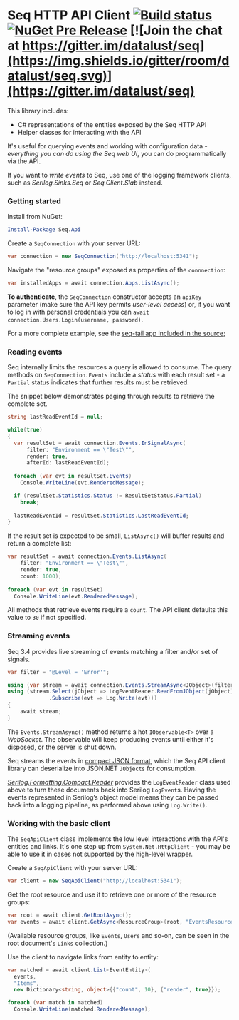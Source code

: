 # Seq HTTP API Client [![Build status](https://ci.appveyor.com/api/projects/status/bhtx25hyqmmdqhvt?svg=true)](https://ci.appveyor.com/project/datalust/seq-api) [![NuGet Pre Release](https://img.shields.io/nuget/vpre/Seq.Api.svg)](https://nuget.org/packages/seq.api) [![Join the chat at https://gitter.im/datalust/seq](https://img.shields.io/gitter/room/datalust/seq.svg)](https://gitter.im/datalust/seq)


This library includes:

 * C# representations of the entities exposed by the Seq HTTP API
 * Helper classes for interacting with the API

It's useful for querying events and working with configuration data - *everything you can do using the Seq web UI*, you can do programmatically via the API.

If you want to *write events* to Seq, use one of the logging framework clients, such as _Serilog.Sinks.Seq_ or _Seq.Client.Slab_ instead.

### Getting started

Install from NuGet:

```powershell
Install-Package Seq.Api
```

Create a `SeqConnection` with your server URL:

```csharp
var connection = new SeqConnection("http://localhost:5341");
```

Navigate the "resource groups" exposed as properties of the `connnection`:

```csharp
var installedApps = await connection.Apps.ListAsync();
```

**To authenticate**, the `SeqConnection` constructor accepts an `apiKey` parameter (make sure the API key permits _user-level access_) or, if you want to log in with personal credentials you can `await connection.Users.Login(username, password)`.

For a more complete example, see the [seq-tail app included in the source](https://github.com/continuousit/seq-api/blob/master/example/SeqTail/Program.cs);

### Reading events

Seq internally limits the resources a query is allowed to consume. The query methods on `SeqConnection.Events` include a _status_ with each result set - a `Partial` status indicates that further results must be retrieved.

The snippet below demonstrates paging through results to retrieve the complete set.

```csharp
string lastReadEventId = null;

while(true)
{
  var resultSet = await connection.Events.InSignalAsync(
      filter: "Environment == \"Test\"",
      render: true,
      afterId: lastReadEventId);
      
  foreach (var evt in resultSet.Events)
    Console.WriteLine(evt.RenderedMessage);

  if (resultSet.Statistics.Status != ResultSetStatus.Partial)
    break;
    
  lastReadEventId = resultSet.Statistics.LastReadEventId;
}
```

If the result set is expected to be small, `ListAsync()` will buffer results and return a complete list:

```csharp
var resultSet = await connection.Events.ListAsync(
    filter: "Environment == \"Test\"",
    render: true,
    count: 1000);
  
foreach (var evt in resultSet)
  Console.WriteLine(evt.RenderedMessage);
```

All methods that retrieve events require a `count`. The API client defaults this value to `30` if not specified.

### Streaming events

Seq 3.4 provides live streaming of events matching a filter and/or set of signals.

```csharp
var filter = "@Level = 'Error'";

using (var stream = await connection.Events.StreamAsync<JObject>(filter: filter))
using (stream.Select(jObject => LogEventReader.ReadFromJObject(jObject))
             .Subscribe(evt => Log.Write(evt)))
{
    await stream;
}
```

The `Events.StreamAsync()` method returns a hot `IObservable<T>` over a _WebSocket_. The observable will keep producing events until either it's disposed, or the server is shut down.

Seq streams the events in [compact JSON format](https://github.com/serilog/serilog-formatting-compact), which the Seq API client library can deserialize into JSON.NET `JObjects` for consumption.

[_Serilog.Formatting.Compact.Reader_](https://github.com/serilog/serilog-formatting-compact-reader) provides the `LogEventReader` class used above to turn these documents back into Serilog `LogEvent`s. Having the events represented in Serilog’s object model means they can be passed back into a logging pipeline, as performed above using `Log.Write()`.

### Working with the basic client

The `SeqApiClient` class implements the low level interactions with the API's entities and links. It's one step up from `System.Net.HttpClient` - you may be able to use it in cases not supported by the high-level wrapper. 

Create a `SeqApiClient` with your server URL:

```csharp
var client = new SeqApiClient("http://localhost:5341");
```

Get the root resource and use it to retrieve one or more of the resource groups:

```csharp
var root = await client.GetRootAsync();
var events = await client.GetAsync<ResourceGroup>(root, "EventsResources");
```

(Available resource groups, like `Events`, `Users` and so-on, can be seen in the root document's `Links` collection.)

Use the client to navigate links from entity to entity:

```csharp
var matched = await client.List<EventEntity>(
  events,
  "Items",
  new Dictionary<string, object>{{"count", 10}, {"render", true}});

foreach (var match in matched)
  Console.WriteLine(matched.RenderedMessage);
```
